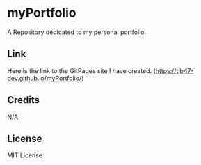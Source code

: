 # myPortfolio
A Repository dedicated to my personal portfolio.


##



## Link

Here is the link to the GitPages site I have created.
(https://tjb47-dev.github.io/myPortfolio/)



## Credits

N/A

## License

MIT License
